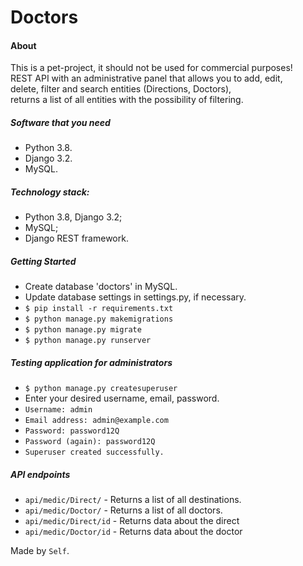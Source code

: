# **Doctors**

#### About
This is a pet-project, it should not be used for commercial purposes!
<br/>REST API with an administrative panel that allows you to add, edit, 
<br/>delete, filter and search entities (Directions, Doctors), 
<br/>returns a list of all entities with the possibility of filtering.

##### Software that you need
* Python 3.8.
* Django 3.2.
* MySQL.

##### Technology stack:
* Python 3.8, Django 3.2;
* MySQL;
* Django REST framework.

##### Getting Started
* Create database 'doctors' in MySQL.
* Update database settings in settings.py, if necessary.
* `$ pip install -r requirements.txt`
* `$ python manage.py makemigrations`
* `$ python manage.py migrate`
* `$ python manage.py runserver`

##### Testing application for administrators
* `$ python manage.py createsuperuser`
* Enter your desired username, email, password.
* `Username: admin`
* `Email address: admin@example.com`
* `Password: password12Q`
* `Password (again): password12Q`
* `Superuser created successfully.`

##### API endpoints
* `api/medic/Direct/` - Returns a list of all destinations.
* `api/medic/Doctor/` - Returns a list of all doctors.
* `api/medic/Direct/id` - Returns data about the direct
* `api/medic/Doctor/id` - Returns data about the doctor


Made by `Self`.